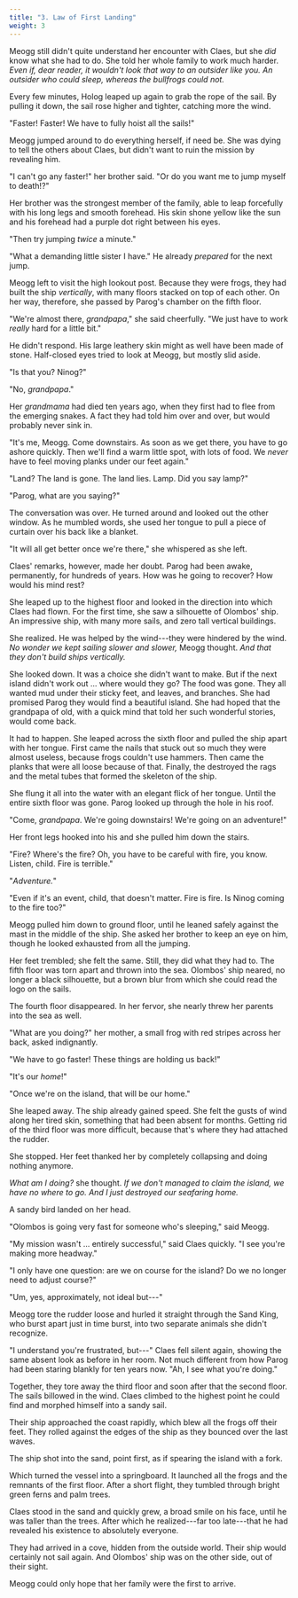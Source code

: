 ```yaml
---
title: "3. Law of First Landing"
weight: 3
---
```


Meogg still didn't quite understand her encounter with Claes, but she _did_ know what she had to do. She told her whole family to work much harder. _Even if, dear reader, it wouldn't look that way to an outsider like you. An outsider who could sleep, whereas the bullfrogs could not._

Every few minutes, Holog leaped up again to grab the rope of the sail. By pulling it down, the sail rose higher and tighter, catching more the wind.

"Faster! Faster! We have to fully hoist all the sails!" 

Meogg jumped around to do everything herself, if need be. She was dying to tell the others about Claes, but didn't want to ruin the mission by revealing him.

"I can't go any faster!" her brother said. "Or do you want me to jump myself to death!?" 

Her brother was the strongest member of the family, able to leap forcefully with his long legs and smooth forehead. His skin shone yellow like the sun and his forehead had a purple dot right between his eyes.

"Then try jumping _twice_ a minute."

"What a demanding little sister I have." He already _prepared_ for the next jump. 

Meogg left to visit the high lookout post. Because they were frogs, they had built the ship _vertically_, with many floors stacked on top of each other. On her way, therefore, she passed by Parog's chamber on the fifth floor.

"We're almost there, _grandpapa_," she said cheerfully. "We just have to work _really_ hard for a little bit."

He didn't respond. His large leathery skin might as well have been made of stone. Half-closed eyes tried to look at Meogg, but mostly slid aside.

"Is that you? Ninog?"

"No, _grandpapa_." 

Her _grandmama_ had died ten years ago, when they first had to flee from the emerging snakes. A fact they had told him over and over, but would probably never sink in.

"It's me, Meogg. Come downstairs. As soon as we get there, you have to go ashore quickly. Then we'll find a warm little spot, with lots of food. We _never_ have to feel moving planks under our feet again."

"Land? The land is gone. The land lies. Lamp. Did you say lamp?"

"Parog, what are you saying?"

The conversation was over. He turned around and looked out the other window. As he mumbled words, she used her tongue to pull a piece of curtain over his back like a blanket.

"It will all get better once we're there," she whispered as she left. 

Claes' remarks, however, made her doubt. Parog had been awake, permanently, for hundreds of years. How was he going to recover? How would his mind rest?

She leaped up to the highest floor and looked in the direction into which Claes had flown. For the first time, she saw a silhouette of Olombos' ship. An impressive ship, with many more sails, and zero tall vertical buildings. 

She realized. He was helped by the wind---they were hindered by the wind. _No wonder we kept sailing slower and slower,_ Meogg thought. _And that they don't build ships vertically._

She looked down. It was a choice she didn't want to make. But if the next island didn't work out ... where would they go? The food was gone. They all wanted mud under their sticky feet, and leaves, and branches. She had promised Parog they would find a beautiful island. She had hoped that the grandpapa of old, with a quick mind that told her such wonderful stories, would come back.

It had to happen. She leaped across the sixth floor and pulled the ship apart with her tongue. First came the nails that stuck out so much they were almost useless, because frogs couldn't use hammers. Then came the planks that were all loose because of that. Finally, the destroyed the rags and the metal tubes that formed the skeleton of the ship. 

She flung it all into the water with an elegant flick of her tongue. Until the entire sixth floor was gone. Parog looked up through the hole in his roof.

"Come, _grandpapa_. We're going downstairs! We're going on an adventure!" 

Her front legs hooked into his and she pulled him down the stairs.

"Fire? Where's the fire? Oh, you have to be careful with fire, you know. Listen, child. Fire is terrible."

"_Adventure._"

"Even if it's an event, child, that doesn't matter. Fire is fire. Is Ninog coming to the fire too?"

Meogg pulled him down to ground floor, until he leaned safely against the mast in the middle of the ship. She asked her brother to keep an eye on him, though he looked exhausted from all the jumping.

Her feet trembled; she felt the same. Still, they did what they had to. The fifth floor was torn apart and thrown into the sea. Olombos' ship neared, no longer a black silhouette, but a brown blur from which she could read the logo on the sails.

The fourth floor disappeared. In her fervor, she nearly threw her parents into the sea as well.

"What are you doing?" her mother, a small frog with red stripes across her back, asked indignantly.

"We have to go faster! These things are holding us back!"

"It's our _home_!"

"Once we're on the island, that will be our home." 

She leaped away. The ship already gained speed. She felt the gusts of wind along her tired skin, something that had been absent for months. Getting rid of the third floor was more difficult, because that's where they had attached the rudder.

She stopped. Her feet thanked her by completely collapsing and doing nothing anymore. 

_What am I doing?_ she thought. _If we don't managed to claim the island, we have no where to go. And I just destroyed our seafaring home._

A sandy bird landed on her head.

"Olombos is going very fast for someone who's sleeping," said Meogg.

"My mission wasn't ... entirely successful," said Claes quickly. "I see you're making more headway."

"I only have one question: are we on course for the island? Do we no longer need to adjust course?"

"Um, yes, approximately, not ideal but---"

Meogg tore the rudder loose and hurled it straight through the Sand King, who burst apart just in time burst, into two separate animals she didn't recognize.

"I understand you're frustrated, but---" Claes fell silent again, showing the same absent look as before in her room. Not much different from how Parog had been staring blankly for ten years now. "Ah, I see what you're doing."

Together, they tore away the third floor and soon after that the second floor. The sails billowed in the wind. Claes climbed to the highest point he could find and morphed himself into a sandy sail.

Their ship approached the coast rapidly, which blew all the frogs off their feet. They rolled against the edges of the ship as they bounced over the last waves.

The ship shot into the sand, point first, as if spearing the island with a fork.

Which turned the vessel into a springboard. It launched all the frogs and the remnants of the first floor. After a short flight, they tumbled through bright green ferns and palm trees. 

Claes stood in the sand and quickly grew, a broad smile on his face, until he was taller than the trees. After which he realized---far too late---that he had revealed his existence to absolutely everyone.

They had arrived in a cove, hidden from the outside world. Their ship would certainly not sail again. And Olombos' ship was on the other side, out of their sight.

Meogg could only hope that her family were the first to arrive.

